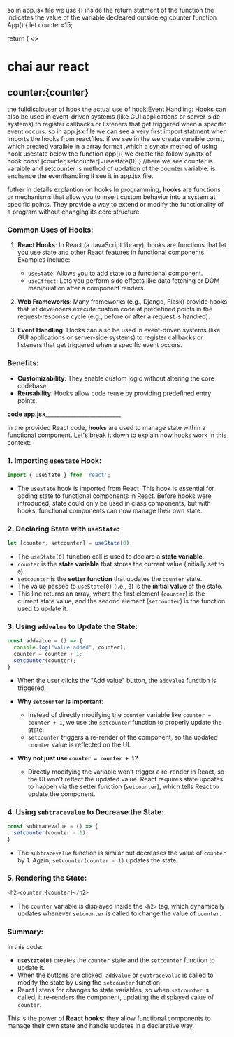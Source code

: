 so in app.jsx file we use {} inside the return statment of the function the indicates the value of the variable decleared outside.eg:counter
function App() {
  let counter=15;
  
  return (
    <>
     <h1>chai aur react</h1>
     <h2>counter:{counter}</h2>


the fulldisclouser of hook
the actual use of hook:Event Handling: Hooks can also be used in event-driven systems (like GUI applications or server-side systems) to register callbacks or listeners that get triggered when a specific event occurs.
so in app.jsx file we can see a very first import statment when imports the hooks from reactfiles.
if we see in the we create varaible const, which created varaible in a array format ,which a synatx method of using hook usestate
 below the function app(){
  we create the  follow synatx of hook
  const [counter,setcounter]=usestate(0)
 }
 //here we see counter is varaible and setcounter is method of updation of the counter variable.
 is enchance the eventhandling if see it in app.jsx file.



 futher in details explantion on hooks
 In programming, **hooks** are functions or mechanisms that allow you to insert custom behavior into a system at specific points. They provide a way to extend or modify the functionality of a program without changing its core structure.

### Common Uses of Hooks:
1. **React Hooks**: In React (a JavaScript library), hooks are functions that let you use state and other React features in functional components. Examples include:
   - `useState`: Allows you to add state to a functional component.
   - `useEffect`: Lets you perform side effects like data fetching or DOM manipulation after a component renders.

2. **Web Frameworks**: Many frameworks (e.g., Django, Flask) provide hooks that let developers execute custom code at predefined points in the request-response cycle (e.g., before or after a request is handled).

3. **Event Handling**: Hooks can also be used in event-driven systems (like GUI applications or server-side systems) to register callbacks or listeners that get triggered when a specific event occurs.

### Benefits:
- **Customizability**: They enable custom logic without altering the core codebase.
- **Reusability**: Hooks allow code reuse by providing predefined entry points.


______________________code app.jsx_________________________________________________

In the provided React code, **hooks** are used to manage state within a functional component. Let's break it down to explain how hooks work in this context:

### 1. Importing `useState` Hook:
```javascript
import { useState } from 'react';
```
- The `useState` hook is imported from React. This hook is essential for adding state to functional components in React. Before hooks were introduced, state could only be used in class components, but with hooks, functional components can now manage their own state.

### 2. Declaring State with `useState`:
```javascript
let [counter, setcounter] = useState(0);
```
- The `useState(0)` function call is used to declare a **state variable**. 
- `counter` is the **state variable** that stores the current value (initially set to `0`).
- `setcounter` is the **setter function** that updates the `counter` state.
- The value passed to `useState(0)` (i.e., `0`) is the **initial value** of the state.
- This line returns an array, where the first element (`counter`) is the current state value, and the second element (`setcounter`) is the function used to update it.

### 3. Using `addvalue` to Update the State:
```javascript
const addvalue = () => {
  console.log("value added", counter);
  counter = counter + 1;
  setcounter(counter);
}
```
- When the user clicks the "Add value" button, the `addvalue` function is triggered.
- **Why `setcounter` is important**: 
  - Instead of directly modifying the `counter` variable like `counter = counter + 1`, we use the `setcounter` function to properly update the state.
  - `setcounter` triggers a re-render of the component, so the updated `counter` value is reflected on the UI.
  
- **Why not just use `counter = counter + 1`?**
  - Directly modifying the variable won’t trigger a re-render in React, so the UI won't reflect the updated value. React requires state updates to happen via the setter function (`setcounter`), which tells React to update the component.

### 4. Using `subtracevalue` to Decrease the State:
```javascript
const subtracevalue = () => {
  setcounter(counter - 1);
}
```
- The `subtracevalue` function is similar but decreases the value of `counter` by 1. Again, `setcounter(counter - 1)` updates the state.

### 5. Rendering the State:
```javascript
<h2>counter:{counter}</h2>
```
- The `counter` variable is displayed inside the `<h2>` tag, which dynamically updates whenever `setcounter` is called to change the value of `counter`.

### Summary:
In this code:
- **`useState(0)`** creates the `counter` state and the `setcounter` function to update it.
- When the buttons are clicked, `addvalue` or `subtracevalue` is called to modify the state by using the `setcounter` function.
- React listens for changes to state variables, so when `setcounter` is called, it re-renders the component, updating the displayed value of `counter`.

This is the power of **React hooks**: they allow functional components to manage their own state and handle updates in a declarative way.


